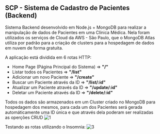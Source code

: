 ## SCP - Sistema de Cadastro de Pacientes (Backend)
Sistema Backend desenvolvido em Node.js + MongoDB para realizar a manipulação de dados de Pacientes em uma Clínica Médica. Nela foram utilizados os serviços de Cloud da AWS - São Paulo, que o MongoDB Atlas utiliza por padrão para a criação de clusters para a hospedagem de dados em nuvem de forma gratuita.

A aplicação está dividida em 6 rotas HTTP:
- Home Page (Página Principal do Sistema) => <strong>"/"</strong>
- Listar todos os Pacientes => <strong>"/list"</strong>
- Adicionar um novo Paciente => <strong>"/create"</strong>
- Buscar um Paciente através da ID => <strong>"/list/:id"</strong>
- Atualizar um Paciente através da ID => <strong>"/update/:id"</strong>
- Deletar um Paciente através da ID => <strong>"/delete/:id"</strong>

Todos os dados são armazenados em um Cluster criado no MongoDB para hospedagem dos mesmos, para cada um dos Pacientes será gerada automáticamente uma ID única e que através dela poderam ser realizadas as operções CRUD
![1](https://user-images.githubusercontent.com/96146165/187085250-b002a93e-f13a-4f04-bb4c-acbd8370dc79.png)

Testando as rotas utilizando o Insomnia:
![3](https://user-images.githubusercontent.com/96146165/187085259-b4fe6d1a-5857-4ecc-ac04-dccf8493c246.png)

